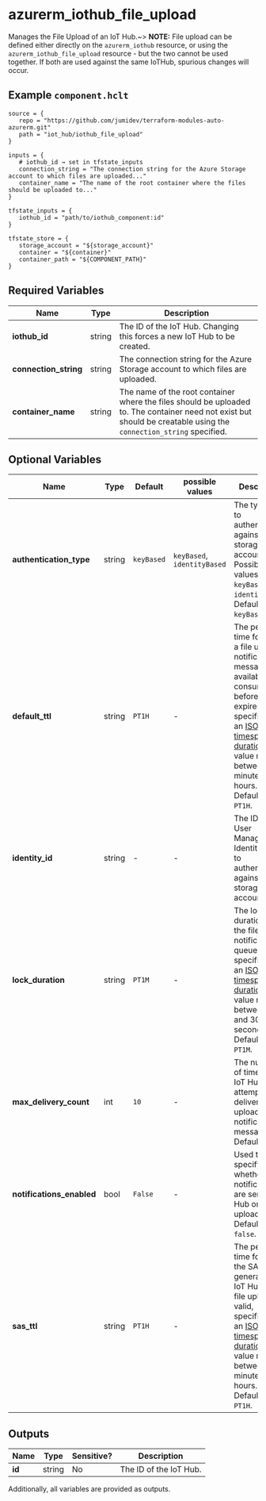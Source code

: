 # azurerm_iothub_file_upload

Manages the File Upload of an IoT Hub.~> **NOTE:** File upload can be defined either directly on the `azurerm_iothub` resource, or using the `azurerm_iothub_file_upload` resource - but the two cannot be used together. If both are used against the same IoTHub, spurious changes will occur.

## Example `component.hclt`

```hcl
source = {
   repo = "https://github.com/jumidev/terraform-modules-auto-azurerm.git"   
   path = "iot_hub/iothub_file_upload"   
}

inputs = {
   # iothub_id → set in tfstate_inputs
   connection_string = "The connection string for the Azure Storage account to which files are uploaded..."   
   container_name = "The name of the root container where the files should be uploaded to..."   
}

tfstate_inputs = {
   iothub_id = "path/to/iothub_component:id"   
}

tfstate_store = {
   storage_account = "${storage_account}"   
   container = "${container}"   
   container_path = "${COMPONENT_PATH}"   
}

```

## Required Variables

| Name | Type |  Description |
| ---- | --------- |  ----------- |
| **iothub_id** | string |  The ID of the IoT Hub. Changing this forces a new IoT Hub to be created. | 
| **connection_string** | string |  The connection string for the Azure Storage account to which files are uploaded. | 
| **container_name** | string |  The name of the root container where the files should be uploaded to. The container need not exist but should be creatable using the `connection_string` specified. | 

## Optional Variables

| Name | Type |  Default  |  possible values |  Description |
| ---- | --------- |  ----------- | ----------- | ----------- |
| **authentication_type** | string |  `keyBased`  |  `keyBased`, `identityBased`  |  The type used to authenticate against the storage account. Possible values are `keyBased` and `identityBased`. Defaults to `keyBased`. | 
| **default_ttl** | string |  `PT1H`  |  -  |  The period of time for which a file upload notification message is available to consume before it expires, specified as an [ISO 8601 timespan duration](https://en.wikipedia.org/wiki/ISO_8601#Durations). This value must be between 1 minute and 48 hours. Defaults to `PT1H`. | 
| **identity_id** | string |  -  |  -  |  The ID of the User Managed Identity used to authenticate against the storage account. | 
| **lock_duration** | string |  `PT1M`  |  -  |  The lock duration for the file upload notifications queue, specified as an [ISO 8601 timespan duration](https://en.wikipedia.org/wiki/ISO_8601#Durations). This value must be between 5 and 300 seconds. Defaults to `PT1M`. | 
| **max_delivery_count** | int |  `10`  |  -  |  The number of times the IoT Hub attempts to deliver a file upload notification message. Defaults to `10`. | 
| **notifications_enabled** | bool |  `False`  |  -  |  Used to specify whether file notifications are sent to IoT Hub on upload. Defaults to `false`. | 
| **sas_ttl** | string |  `PT1H`  |  -  |  The period of time for which the SAS URI generated by IoT Hub for file upload is valid, specified as an [ISO 8601 timespan duration](https://en.wikipedia.org/wiki/ISO_8601#Durations). This value must be between 1 minute and 24 hours. Defaults to `PT1H`. | 



## Outputs

| Name | Type | Sensitive? | Description |
| ---- | ---- | --------- | --------- |
| **id** | string | No  | The ID of the IoT Hub. | 

Additionally, all variables are provided as outputs.
